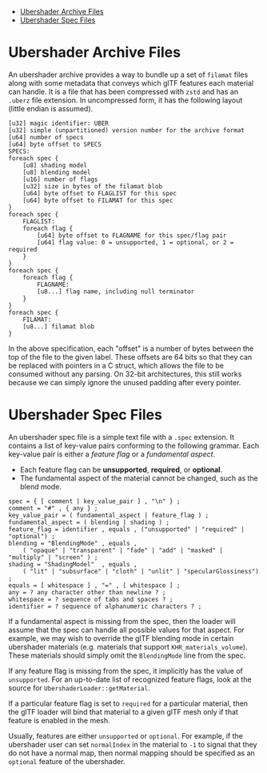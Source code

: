 - [Ubershader Archive Files](#ubershader-archive-files)
- [Ubershader Spec Files](#ubershader-spec-files)

# Ubershader Archive Files

An ubershader archive provides a way to bundle up a set of `filamat` files along with some metadata
that conveys which glTF features each material can handle. It is a file that has been compressed
with `zstd` and has an `.uberz` file extension. In uncompressed form, it has the following layout
(little endian is assumed).

```
[u32] magic identifier: UBER
[u32] simple (unpartitioned) version number for the archive format
[u64] number of specs
[u64] byte offset to SPECS
SPECS:
foreach spec {
    [u8] shading model
    [u8] blending model
    [u16] number of flags
    [u32] size in bytes of the filamat blob
    [u64] byte offset to FLAGLIST for this spec
    [u64] byte offset to FILAMAT for this spec
}
foreach spec {
    FLAGLIST:
    foreach flag {
        [u64] byte offset to FLAGNAME for this spec/flag pair
        [u64] flag value: 0 = unsupported, 1 = optional, or 2 = required
    }
}
foreach spec {
    foreach flag {
        FLAGNAME:
        [u8...] flag name, including null terminator
    }
}
foreach spec {
    FILAMAT:
    [u8...] filamat blob
}
```

In the above specification, each "offset" is a number of bytes between the top of the file to the
given label. These offsets are 64 bits so that they can be replaced with pointers in a C struct,
which allows the file to be consumed without any parsing. On 32-bit architectures, this still works
because we can simply ignore the unused padding after every pointer.

# Ubershader Spec Files

An ubershader spec file is a simple text file with a `.spec` extension. It contains a list of
key-value pairs conforming to the following grammar. Each key-value pair is either a *feature flag*
or a *fundamental aspect*.

- Each feature flag can be **unsupported**, **required**, or **optional**.
- The fundamental aspect of the material cannot be changed, such as the blend mode.

```eBNF
spec = { [ comment | key_value_pair ] , "\n" } ;
comment = "#" , { any } ;
key_value_pair = ( fundamental_aspect | feature_flag ) ;
fundamental_aspect = ( blending | shading ) ;
feature_flag = identifier , equals , ("unsupported" | "required" | "optional") ;
blending = "BlendingMode" , equals ,
    ( "opaque" | "transparent" | "fade" | "add" | "masked" | "multiply" | "screen" ) ;
shading = "ShadingModel"  , equals ,
    ( "lit" | "subsurface" | "cloth" | "unlit" | "specularGlossiness") ;
equals = [ whitespace ] , "=" , [ whitespace ] ;
any = ? any character other than newline ? ;
whitespace = ? sequence of tabs and spaces ? ;
identifier = ? sequence of alphanumeric characters ? ;
```

If a fundamental aspect is missing from the spec, then the loader will assume that the spec can
handle all possible values for that aspect. For example, we may wish to override the glTF
blending mode in certain ubershader materials (e.g. materials that support `KHR_materials_volume`).
These materials should simply omit the `BlendingMode` line from the spec.

If any feature flag is missing from the spec, it implicitly has the value of `unsupported`. For an
up-to-date list of recognized feature flags, look at the source for `UbershaderLoader::getMaterial`.

If a particular feature flag is set to `required` for a particular material, then the glTF loader
will bind that material to a given glTF mesh only if that feature is enabled in the mesh.

Usually, features are either `unsupported` or `optional`. For example, if the ubershader user can
set `normalIndex` in the material to `-1` to signal that they do not have a normal map, then normal
mapping should be specified as an `optional` feature of the ubershader.
